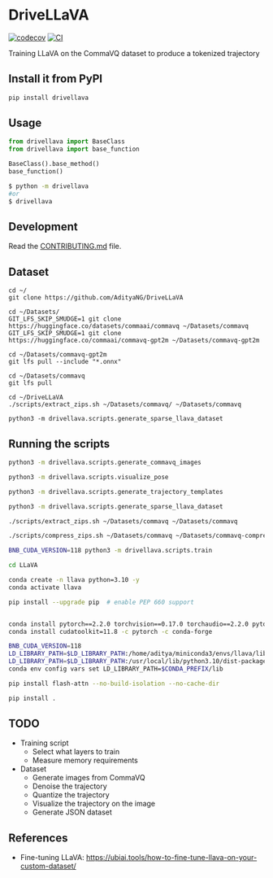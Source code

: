 # DriveLLaVA

[![codecov](https://codecov.io/gh/AdityaNG/DriveLLaVA/branch/main/graph/badge.svg?token=DriveLLaVA_token_here)](https://codecov.io/gh/AdityaNG/DriveLLaVA)
[![CI](https://github.com/AdityaNG/DriveLLaVA/actions/workflows/main.yml/badge.svg)](https://github.com/AdityaNG/DriveLLaVA/actions/workflows/main.yml)

Training LLaVA on the CommaVQ dataset to produce a tokenized trajectory

## Install it from PyPI

```bash
pip install drivellava
```

## Usage

```py
from drivellava import BaseClass
from drivellava import base_function

BaseClass().base_method()
base_function()
```

```bash
$ python -m drivellava
#or
$ drivellava
```

## Development

Read the [CONTRIBUTING.md](CONTRIBUTING.md) file.

## Dataset

```
cd ~/
git clone https://github.com/AdityaNG/DriveLLaVA

cd ~/Datasets/
GIT_LFS_SKIP_SMUDGE=1 git clone https://huggingface.co/datasets/commaai/commavq ~/Datasets/commavq
GIT_LFS_SKIP_SMUDGE=1 git clone https://huggingface.co/commaai/commavq-gpt2m ~/Datasets/commavq-gpt2m

cd ~/Datasets/commavq-gpt2m
git lfs pull --include "*.onnx"

cd ~/Datasets/commavq
git lfs pull

cd ~/DriveLLaVA
./scripts/extract_zips.sh ~/Datasets/commavq/ ~/Datasets/commavq

python3 -m drivellava.scripts.generate_sparse_llava_dataset
```

## Running the scripts

```bash
python3 -m drivellava.scripts.generate_commavq_images
```

```bash
python3 -m drivellava.scripts.visualize_pose
```

```bash
python3 -m drivellava.scripts.generate_trajectory_templates
```

```bash
python3 -m drivellava.scripts.generate_sparse_llava_dataset
```

```bash
./scripts/extract_zips.sh ~/Datasets/commavq ~/Datasets/commavq

./scripts/compress_zips.sh ~/Datasets/commavq ~/Datasets/commavq-compressed
```

```bash
BNB_CUDA_VERSION=118 python3 -m drivellava.scripts.train
```

```bash
cd LLaVA

conda create -n llava python=3.10 -y
conda activate llava

pip install --upgrade pip  # enable PEP 660 support


conda install pytorch==2.2.0 torchvision==0.17.0 torchaudio==2.2.0 pytorch-cuda=11.8 -c pytorch -c nvidia
conda install cudatoolkit=11.8 -c pytorch -c conda-forge

BNB_CUDA_VERSION=118
LD_LIBRARY_PATH=$LD_LIBRARY_PATH:/home/aditya/miniconda3/envs/llava/lib
LD_LIBRARY_PATH=$LD_LIBRARY_PATH:/usr/local/lib/python3.10/dist-packages/nvidia/cuda_runtime/lib
conda env config vars set LD_LIBRARY_PATH=$CONDA_PREFIX/lib

pip install flash-attn --no-build-isolation --no-cache-dir

pip install .

```

## TODO

- Training script
  - Select what layers to train
  - Measure memory requirements
- Dataset
  - Generate images from CommaVQ
  - Denoise the trajectory
  - Quantize the trajectory
  - Visualize the trajectory on the image
  - Generate JSON dataset

## References

- Fine-tuning LLaVA: https://ubiai.tools/how-to-fine-tune-llava-on-your-custom-dataset/